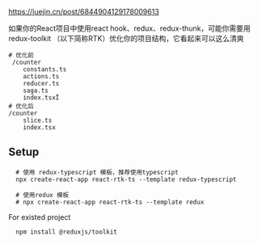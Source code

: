 https://juejin.cn/post/6844904129178009613


如果你的React项目中使用react hook、redux、redux-thunk，可能你需要用 redux-toolkit （以下简称RTK）优化你的项目结构，它看起来可以这么清爽

```
# 优化前
 /counter
    constants.ts
    actions.ts
    reducer.ts
    saga.ts
    index.tsxÏ
# 优化后
/counter
    slice.ts
    index.tsx

```

## Setup
```
  # 使用 redux-typescript 模板，推荐使用typescript
  npx create-react-app react-rtk-ts --template redux-typescript

  # 使用redux 模板
  # npx create-react-app react-rtk-ts --template redux
```
For existed project
```
  npm install @reduxjs/toolkit
```
